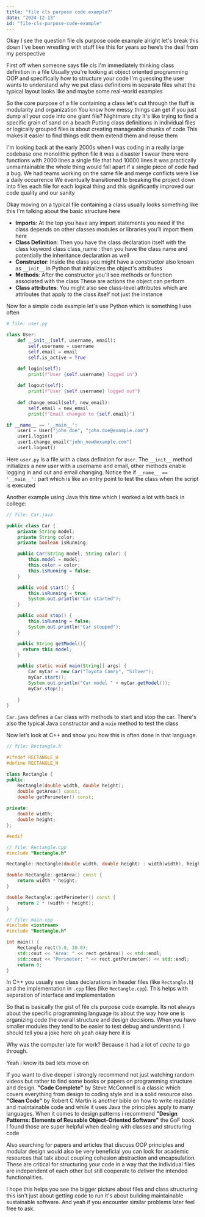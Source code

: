```yaml
---
title: "file cls purpose code example?"
date: "2024-12-13"
id: "file-cls-purpose-code-example"
---
```


Okay I see the question file cls purpose code example alright let's break this down I've been wrestling with stuff like this for years so here’s the deal from my perspective

First off when someone says file cls I'm immediately thinking class definition in a file Usually you're looking at object oriented programming OOP and specifically how to structure your code I'm guessing the user wants to understand why we put class definitions in separate files what the typical layout looks like and maybe some real-world examples

So the core purpose of a file containing a class let's cut through the fluff is modularity and organization You know how messy things can get if you just dump all your code into one giant file? Nightmare city It's like trying to find a specific grain of sand on a beach Putting class definitions in individual files or logically grouped files is about creating manageable chunks of code This makes it easier to find things edit them extend them and reuse them

I'm looking back at the early 2000s when I was coding in a really large codebase one monolithic python file it was a disaster I swear there were functions with 2000 lines a single file that had 10000 lines it was practically unmaintainable the whole thing would fall apart if a single piece of code had a bug. We had teams working on the same file and merge conflicts were like a daily occurrence We eventually transitioned to breaking the project down into files each file for each logical thing and this significantly improved our code quality and our sanity

Okay moving on a typical file containing a class usually looks something like this I'm talking about the basic structure here

*   **Imports**: At the top you have any import statements you need if the class depends on other classes modules or libraries you’ll import them here
*   **Class Definition**: Then you have the class declaration itself with the class keyword class class_name : then you have the class name and potentially the inheritance declaration as well
*   **Constructor**: Inside the class you might have a constructor also known as `__init__` in Python that initializes the object's attributes
*   **Methods**: After the constructor you'll see methods or function associated with the class These are actions the object can perform
*   **Class attributes**: You might also see class-level attributes which are attributes that apply to the class itself not just the instance

Now for a simple code example let's use Python which is something I use often

```python
# file: user.py

class User:
    def __init__(self, username, email):
        self.username = username
        self.email = email
        self.is_active = True

    def login(self):
        print(f"User {self.username} logged in")
    
    def logout(self):
        print(f"User {self.username} logged out")
    
    def change_email(self, new_email):
        self.email = new_email
        print(f"Email changed to {self.email}")

if __name__ == '__main__':
    user1 = User("john_doe", "john.doe@example.com")
    user1.login()
    user1.change_email("john_new@example.com")
    user1.logout()
```

Here `user.py` is a file with a class definition for `User`. The `__init__` method initializes a new user with a username and email, other methods enable logging in and out and email changing. Notice the if `__name__ == '__main__':` part which is like an entry point to test the class when the script is executed

Another example using Java this time which I worked a lot with back in college:

```java
// file: Car.java

public class Car {
    private String model;
    private String color;
    private boolean isRunning;

    public Car(String model, String color) {
        this.model = model;
        this.color = color;
        this.isRunning = false;
    }

    public void start() {
        this.isRunning = true;
        System.out.println("Car started");
    }

    public void stop() {
        this.isRunning = false;
        System.out.println("Car stopped");
    }

    public String getModel(){
      return this.model;
    }

    public static void main(String[] args) {
        Car myCar = new Car("Toyota Camry", "Silver");
        myCar.start();
        System.out.println("Car model " + myCar.getModel());
        myCar.stop();

    }
}

```

`Car.java` defines a `Car` class with methods to start and stop the car. There's also the typical Java constructor and a `main` method to test the class

Now let’s look at C++ and show you how this is often done in that language.

```cpp
// file: Rectangle.h

#ifndef RECTANGLE_H
#define RECTANGLE_H

class Rectangle {
public:
    Rectangle(double width, double height);
    double getArea() const;
    double getPerimeter() const;
    
private:
    double width;
    double height;
};

#endif
```

```cpp
// file: Rectangle.cpp
#include "Rectangle.h"

Rectangle::Rectangle(double width, double height) : width(width), height(height) {}

double Rectangle::getArea() const {
    return width * height;
}

double Rectangle::getPerimeter() const {
    return 2 * (width + height);
}
```

```cpp
// file: main.cpp
#include <iostream>
#include "Rectangle.h"

int main() {
    Rectangle rect(5.0, 10.0);
    std::cout << "Area: " << rect.getArea() << std::endl;
    std::cout << "Perimeter: " << rect.getPerimeter() << std::endl;
    return 0;
}
```
In C++ you usually see class declarations in header files (like `Rectangle.h`) and the implementation in `.cpp` files (like `Rectangle.cpp`). This helps with separation of interface and implementation

So that is basically the gist of file cls purpose code example. Its not always about the specific programming language its about the way how one is organizing code the overall structure and design decisions. When you have smaller modules they tend to be easier to test debug and understand. I should tell you a joke here oh yeah okay here it is

Why was the computer late for work? Because it had a lot of *cache* to go through.

Yeah i know its bad lets move on

If you want to dive deeper i strongly recommend not just watching random videos but rather to find some books or papers on programming structure and design.
**"Code Complete"** by Steve McConnell is a classic which covers everything from design to coding style and is a solid resource also **"Clean Code"** by Robert C Martin is another bible on how to write readable and maintainable code and while it uses Java the principles apply to many languages. When it comes to design patterns i recommend **"Design Patterns: Elements of Reusable Object-Oriented Software"** the GoF book. I found those are super helpful when dealing with classes and structuring code

Also searching for papers and articles that discuss OOP principles and modular design would also be very beneficial you can look for academic resources that talk about coupling cohesion abstraction and encapsulation. These are critical for structuring your code in a way that the individual files are independent of each other but still cooperate to deliver the intended functionalities.

I hope this helps you see the bigger picture about files and class structuring this isn't just about getting code to run it's about building maintainable sustainable software. And yeah if you encounter similar problems later feel free to ask.
